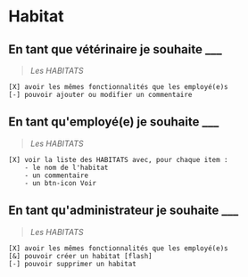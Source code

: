 # Habitat

## En tant que vétérinaire je souhaite ___



> _Les HABITATS_

    [X] avoir les mêmes fonctionnalités que les employé(e)s
    [-] pouvoir ajouter ou modifier un commentaire

## En tant qu'employé(e) je souhaite ___


> _Les HABITATS_

    [X] voir la liste des HABITATS avec, pour chaque item :
        - le nom de l'habitat
        - un commentaire
        - un btn-icon Voir



## En tant qu'administrateur je souhaite ___




> _Les HABITATS_

    [X] avoir les mêmes fonctionnalités que les employé(e)s
    [&] pouvoir créer un habitat [flash]
    [-] pouvoir supprimer un habitat

